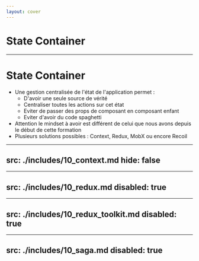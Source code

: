 ```yaml
---
layout: cover
---
```


# State Container

---

# State Container

- Une gestion centralisée de l'état de l'application permet :
  - D'avoir une seule source de vérité
  - Centraliser toutes les actions sur cet état
  - Eviter de passer des props de composant en composant enfant
  - Eviter d'avoir du code spaghetti
- Attention le mindset à avoir est différent de celui que nous avons depuis le début de cette formation
- Plusieurs solutions possibles : Context, Redux, MobX ou encore Recoil

---
src: ./includes/10_context.md
hide: false
---

---
src: ./includes/10_redux.md
disabled: true
---

---
src: ./includes/10_redux_toolkit.md
disabled: true
---

---
src: ./includes/10_saga.md
disabled: true
---
